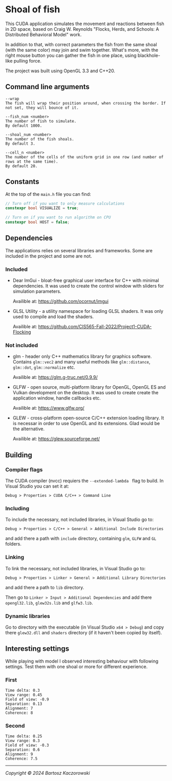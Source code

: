 # Shoal of fish
This CUDA application simulates the movement and reactions between fish in 2D space, based on Craig W. Reynolds "Flocks, Herds, and Schools: A Distributed Behavioral Model" work.

In addition to that, with correct parameters the fish from the same shoal (with the same color) may join and swim together. What's more, with the right mouse button you can gather the fish in one place, using blackhole-like pulling force.

The project was built using OpenGL 3.3 and C++20.

## Command line arguments
```
--wrap
The fish will wrap their position around, when crossing the border. If not set, they will bounce of it.

--fish_num <number>
The number of fish to simulate.
By default 1000.

--shoal_num <number>
The number of the fish shoals.
By default 3.

--cell_n <number>
The number of the cells of the uniform grid in one row (and number of rows at the same time).
By default 20.
```

## Constants
At the top of the `main.h` file you can find:
```cpp
// Turn off if you want to only measure calculations
constexpr bool VISUALIZE = true;

// Turn on if you want to run algorithm on CPU
constexpr bool HOST = false;
```

## Dependencies
The applications relies on several libraries and frameworks. Some are included in the project and some are not.

### Included
- Dear ImGui - bloat-free graphical user interface for C++ with minimal dependencies. It was used to create the control window with sliders for simulation parameters.
  
    Availible at: https://github.com/ocornut/imgui

- GLSL Utility - a utility namespace for loading GLSL shaders. It was only used to compile and load the shaders.

    Availible at: https://github.com/CIS565-Fall-2022/Project1-CUDA-Flocking

### Not included
- glm - header only C++ mathematics library for graphics software. Contains `glm::vec2` and many useful methods like `glm::distance`, `glm::dot`, `glm::normalize` etc.

    Availible at: https://glm.g-truc.net/0.9.9/

- GLFW - open source, multi-platform library for OpenGL, OpenGL ES and Vulkan development on the desktop. It was used to create create the application window, handle callbacks etc.

    Availible at: https://www.glfw.org/

- GLEW - cross-platform open-source C/C++ extension loading library. It is necessar in order to use OpenGL and its extensions. Glad would be the alternative.

    Availible at: https://glew.sourceforge.net/

## Building
### Compiler flags
The CUDA compiler (nvcc) requiers the `--extended-lambda ` flag to build. In Visual Studio you can set it at:
```
Debug > Properties > CUDA C/C++ > Command Line
```
### Including
To include the necessary, not included libraries, in Visual Studio go to:
```
Debug > Properties > C/C++ > General > Additional Include Directories
```
and add there a path with `include` directory, containing `glm`, `GLFW` and `GL` folders.

### Linking
To link the necessary, not included libraries, in Visual Studio go to:
```
Debug > Properties > Linker > General > Additional Library Directories
```
and add there a path to `lib` directory.

Then go to `Linker > Input > Additional Dependencies` and add there `opengl32.lib`, `glew32s.lib` and `glfw3.lib`.

### Dynamic libraries
Go to directory with the executable (in Visual Studio `x64 > Debug`) and copy there `glew32.dll` and `shaders` directory (if it haven't been copied by itself).

## Interesting settings
While playing with model I observed interesting behaviour with following settings. Test them with one shoal or more for different experience.

### First
```
Time delta: 0.3
View range: 0.45
Field of view: -0.9
Separation: 0.13
Alignment: 7
Coherence: 8
```
### Second
```
Time delta: 0.25
View range: 0.3
Field of view: -0.3
Separation: 0.6
Alignment: 9
Coherence: 7.5
```

---
*Copyright © 2024 Bartosz Kaczorowski*
